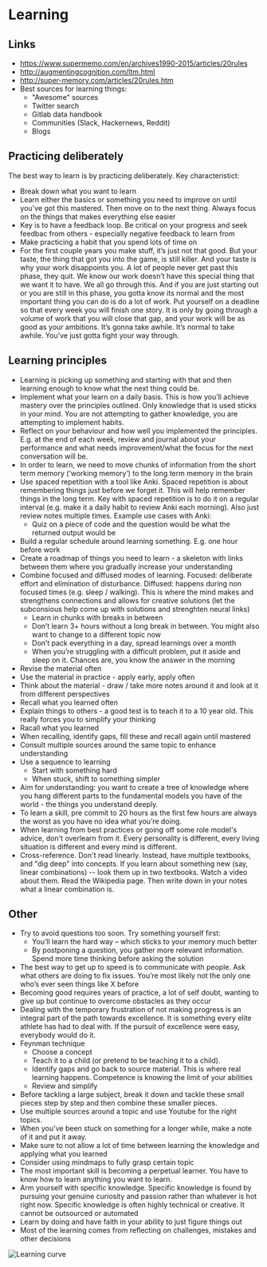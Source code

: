 # Learning

## Links
- https://www.supermemo.com/en/archives1990-2015/articles/20rules
- http://augmentingcognition.com/ltm.html
- http://super-memory.com/articles/20rules.htm
- Best sources for learning things: 
  - "Awesome" sources
  - Twitter search
  - Gitlab data handbook
  - Communities (Slack, Hackernews, Reddit)
  - Blogs

## Practicing deliberately 
The best way to learn is by practicing deliberately. Key characteristict: 
- Break down what you want to learn 
- Learn either the basics or something you need to improve on until you've got this mastered. Then move on to the next thing. Always focus on the things that makes everything else easier
- Key is to have a feedback loop. Be critical on your progress and seek feedbac from others - especially negative feedback to learn from 
- Make practicing a habit that you spend lots of time on
- For the first couple years you make stuff, it’s just not that good. But your taste, the thing that got you into the game, is still killer. And your taste is why your work disappoints you. A lot of people never get past this phase, they quit. We know our work doesn’t have this special thing that we want it to have. We all go through this. And if you are just starting out or you are still in this phase, you gotta know its normal and the most important thing you can do is do a lot of work. Put yourself on a deadline so that every week you will finish one story. It is only by going through a volume of work that you will close that gap, and your work will be as good as your ambitions. It’s gonna take awhile. It’s normal to take awhile. You’ve just gotta fight your way through.

## Learning principles
- Learning is picking up something and starting with that and then learning enough to know what the next thing could be. 
- Implement what your learn on a daily basis. This is how you’ll achieve mastery over the principles outlined. Only knowledge that is used sticks in your mind. You are not attempting to gather knowledge, you are attempting to implement habits. 
- Reflect on your behaviour and how well you implemented the principles. E.g. at the end of each week, review and journal about your performance and what needs improvement/what the focus for the next conversation will be. 
- In order to learn, we need to move chunks of information from the short term memory (‘working memory’) to the long term memory in the brain  
- Use spaced repetition with a tool like Anki. Spaced repetition is about remembering things just before we forget it. This will help remember things in the long term. Key with spaced repetition is to do it on a regular interval (e.g. make it a daily habit to review Anki each morning). Also just review notes multiple times. Example use cases with Anki: 
  - Quiz on a piece of code and the question would be what the returned output would be 
- Build a regular schedule around learning something. E.g. one hour before work
- Create a roadmap of things you need to learn - a skeleton with links between them where you gradually increase your understanding 
- Combine focused and diffused modes of learning. Focused: deliberate effort and elimination of disturbance. Diffused: happens during non focused times (e.g. sleep / walking). This is where the mind makes and strengthens connections and allows for creative solutions (let the subconsious help come up with solutions and strenghten neural links)
    - Learn in chunks with breaks in between 
    - Don’t learn 3+ hours without a long break in between. You might also want to change to a different topic now 
    - Don’t pack everything in a day, spread learnings over a month 
    - When you’re struggling with a difficult problem, put it aside and sleep on it. Chances are, you know the answer in the morning 
- Revise the material often 
- Use the material in practice - apply early, apply often
- Think about the material - draw / take more notes around it and look at it from different perspectives 
- Recall what you learned often 
- Explain things to others - a good test is to teach it to a 10 year old. This really forces you to simplify your thinking 
- Racall what you learned 
- When recalling, identify gaps, fill these and recall again until mastered
- Consult multiple sources around the same topic to enhance understanding
- Use a sequence to learning 
    - Start with something hard 
    - When stuck, shift to something simpler
- Aim for understanding: you want to create a tree of knowledge where you hang different parts to the fundamental models you have of the world - the things you understand deeply. 
- To learn a skill, pre commit to 20 hours as the first few hours are always the worst as you have no idea what you’re doing. 
- When learning from best practices or going off some role model's advice, don't overlearn from it. Every personality is different, every living situation is different and every mind is different. 
- Cross-reference. Don't read linearly. Instead, have multiple textbooks, and "dig deep" into concepts. If you learn about something new (say, linear combinations) -- look them up in two textbooks. Watch a video about them. Read the Wikipedia page. Then write down in your notes what a linear combination is.

## Other
- Try to avoid questions too soon. Try something yourself first:
    - You’ll learn the hard way – which sticks to your memory much better
    - By postponing a question, you gather more relevant information. Spend more time thinking before asking the solution 
- The best way to get up to speed is to communicate with people. Ask what others are doing to fix issues. You’re most likely not the only one who’s ever seen things like X before
- Becoming good requires years of practice, a lot of self doubt, wanting to give up but continue to overcome obstacles as they occur
- Dealing with the temporary frustration of not making progress is an integral part of the path towards excellence. It is something every elite athlete has had to deal with. If the pursuit of excellence were easy, everybody would do it.
- Feynman technique
  - Choose a concept
  - Teach it to a child (or pretend to be teaching it to a child). 
  - Identify gaps and go back to source material. This is where real learning happens. Competence is knowing the limit of your abilities 
  - Review and simplify
- Before tackling a large subject, break it down and tackle these small pieces step by step and then combine these smaller pieces. 
- Use multiple sources around a topic and use Youtube for the right topics. 
- When you've been stuck on something for a longer while, make a note of it and put it away. 
- Make sure to not allow a lot of time between learning the knowledge and applying what you learned
- Consider using mindmaps to fully grasp certain topic
- The most important skill is becoming a perpetual learner. You have to know how to learn anything you want to learn.
- Arm yourself with specific knowledge. Specific knowledge is found by pursuing your genuine curiosity and passion rather than whatever is hot right now. Specific knowledge is often highly technical or creative. It cannot be outsourced or automated
- Learn by doing and have faith in your ability to just figure things out 
- Most of the learning comes from reflecting on challenges, mistakes and other decisions 

![Learning curve](https://user-images.githubusercontent.com/28791247/101977721-9714cf00-3c47-11eb-8ee6-69fad0a4124f.png)

